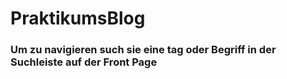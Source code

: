 # PraktikumsBlog

### Um zu navigieren such sie eine tag oder Begriff in der Suchleiste auf der Front Page
